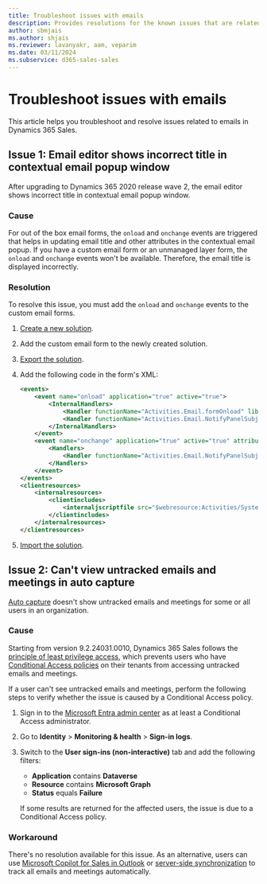 ```yaml
---
title: Troubleshoot issues with emails
description: Provides resolutions for the known issues that are related to emails in Dynamics 365 Sales.
author: sbmjais
ms.author: shjais
ms.reviewer: lavanyakr, aam, veparim
ms.date: 03/11/2024
ms.subservice: d365-sales-sales
---
```

# Troubleshoot issues with emails

This article helps you troubleshoot and resolve issues related to emails in Dynamics 365 Sales.

## Issue 1: Email editor shows incorrect title in contextual email popup window

After upgrading to Dynamics 365 2020 release wave 2, the email editor shows incorrect title in contextual email popup window.

### Cause

For out of the box email forms, the `onload` and `onchange` events are triggered that helps in updating email title and other attributes in the contextual email popup. If you have a custom email form or an unmanaged layer form, the `onload` and `onchange` events won't be available. Therefore, the email title is displayed incorrectly.

### Resolution

To resolve this issue, you must add the `onload` and `onchange` events to the custom email forms.

1. [Create a new solution](/powerapps/maker/common-data-service/create-solution).
2. Add the custom email form to the newly created solution.
3. [Export the solution](/powerapps/maker/common-data-service/export-solutions).
4. Add the following code in the form's XML:

    ```XML
    <events>
        <event name="onload" application="true" active="true">
            <InternalHandlers>
                <Handler functionName="Activities.Email.formOnload" libraryName="Activities/SystemLibraries/Email_main_system_library.js" handlerUniqueId="ecdfe4d8-d6d3-4d21-ab68-8ea75bb30a79" enabled="true" parameters="" passExecutionContext="true" />
                <Handler functionName="Activities.Email.NotifyPanelSubjectChange" libraryName="Activities/SystemLibraries/Email_main_system_library.js" handlerUniqueId="{706607A8-4424-4C9A-847A-602FC8035B48}" enabled="true" parameters="" passExecutionContext="true" solutionaction="Added"/>
            </InternalHandlers>
        </event>
        <event name="onchange" application="true" active="true" attribute="subject" solutionaction="Added">
            <Handlers>
                <Handler functionName="Activities.Email.NotifyPanelSubjectChange" libraryName="Activities/SystemLibraries/Email_main_system_library.js" handlerUniqueId="{706607A8-4424-4C9A-847A-602FC8035B48}" enabled="true" parameters="" passExecutionContext="true"/>
            </Handlers>
        </event>
    </events>
    <clientresources>
        <internalresources>
            <clientincludes>
                <internaljscriptfile src="$webresource:Activities/SystemLibraries/Email_main_system_library.js" />
            </clientincludes>
        </internalresources>
    </clientresources>
    ```

5. [Import the solution](/powerapps/maker/common-data-service/import-update-export-solutions).

## Issue 2: Can't view untracked emails and meetings in auto capture

[Auto capture](/dynamics365/sales/configure-auto-capture) doesn't show untracked emails and meetings for some or all users in an organization.

### Cause

Starting from version 9.2.24031.0010, Dynamics 365 Sales follows the [principle of least privilege access](/entra/identity-platform/secure-least-privileged-access), which prevents users who have [Conditional Access policies](/entra/identity/conditional-access/concept-conditional-access-policy-common?tabs=secure-foundation) on their tenants from accessing untracked emails and meetings.

If a user can't see untracked emails and meetings, perform the following steps to verify whether the issue is caused by a Conditional Access policy.

1. Sign in to the [Microsoft Entra admin center](https://entra.microsoft.com/) as at least a Conditional Access administrator.
2. Go to **Identity** > **Monitoring & health** > **Sign-in logs**.
3. Switch to the **User sign-ins (non-interactive)** tab and add the following filters:
   - **Application** contains **Dataverse**
   - **Resource** contains **Microsoft Graph**
   - **Status** equals **Failure**

    If some results are returned for the affected users, the issue is due to a Conditional Access policy.

### Workaround

There's no resolution available for this issue. As an alternative, users can use [Microsoft Copilot for Sales in Outlook](/microsoft-sales-copilot/save-outlook-activities-crm) or [server-side synchronization](/power-platform/admin/email-message-filtering-correlation) to track all emails and meetings automatically.
